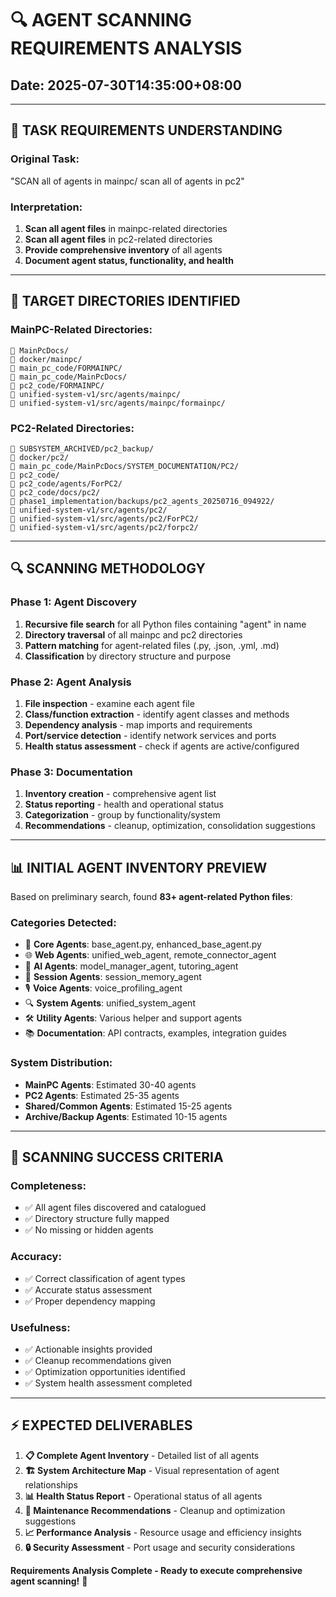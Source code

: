 # 🔍 **AGENT SCANNING REQUIREMENTS ANALYSIS**

## **Date**: 2025-07-30T14:35:00+08:00

---

## **🎯 TASK REQUIREMENTS UNDERSTANDING**

### **Original Task**: 
"SCAN all of agents in mainpc/ scan all of agents in pc2"

### **Interpretation**:
1. **Scan all agent files** in mainpc-related directories
2. **Scan all agent files** in pc2-related directories  
3. **Provide comprehensive inventory** of all agents
4. **Document agent status, functionality, and health**

---

## **📁 TARGET DIRECTORIES IDENTIFIED**

### **MainPC-Related Directories**:
```
📂 MainPcDocs/
📂 docker/mainpc/
📂 main_pc_code/FORMAINPC/
📂 main_pc_code/MainPcDocs/
📂 pc2_code/FORMAINPC/
📂 unified-system-v1/src/agents/mainpc/
📂 unified-system-v1/src/agents/mainpc/formainpc/
```

### **PC2-Related Directories**:
```
📂 SUBSYSTEM_ARCHIVED/pc2_backup/
📂 docker/pc2/
📂 main_pc_code/MainPcDocs/SYSTEM_DOCUMENTATION/PC2/
📂 pc2_code/
📂 pc2_code/agents/ForPC2/
📂 pc2_code/docs/pc2/
📂 phase1_implementation/backups/pc2_agents_20250716_094922/
📂 unified-system-v1/src/agents/pc2/
📂 unified-system-v1/src/agents/pc2/ForPC2/
📂 unified-system-v1/src/agents/pc2/forpc2/
```

---

## **🔍 SCANNING METHODOLOGY**

### **Phase 1: Agent Discovery**
1. **Recursive file search** for all Python files containing "agent" in name
2. **Directory traversal** of all mainpc and pc2 directories
3. **Pattern matching** for agent-related files (.py, .json, .yml, .md)
4. **Classification** by directory structure and purpose

### **Phase 2: Agent Analysis**
1. **File inspection** - examine each agent file
2. **Class/function extraction** - identify agent classes and methods
3. **Dependency analysis** - map imports and requirements
4. **Port/service detection** - identify network services and ports
5. **Health status assessment** - check if agents are active/configured

### **Phase 3: Documentation**
1. **Inventory creation** - comprehensive agent list
2. **Status reporting** - health and operational status
3. **Categorization** - group by functionality/system
4. **Recommendations** - cleanup, optimization, consolidation suggestions

---

## **📊 INITIAL AGENT INVENTORY PREVIEW**

Based on preliminary search, found **83+ agent-related Python files**:

### **Categories Detected**:
- 🔧 **Core Agents**: base_agent.py, enhanced_base_agent.py
- 🌐 **Web Agents**: unified_web_agent, remote_connector_agent
- 🧠 **AI Agents**: model_manager_agent, tutoring_agent
- 📝 **Session Agents**: session_memory_agent
- 🎙️ **Voice Agents**: voice_profiling_agent
- 🔍 **System Agents**: unified_system_agent
- 🛠️ **Utility Agents**: Various helper and support agents
- 📚 **Documentation**: API contracts, examples, integration guides

### **System Distribution**:
- **MainPC Agents**: Estimated 30-40 agents
- **PC2 Agents**: Estimated 25-35 agents  
- **Shared/Common Agents**: Estimated 15-25 agents
- **Archive/Backup Agents**: Estimated 10-15 agents

---

## **🎯 SCANNING SUCCESS CRITERIA**

### **Completeness**:
- ✅ All agent files discovered and catalogued
- ✅ Directory structure fully mapped
- ✅ No missing or hidden agents

### **Accuracy**:
- ✅ Correct classification of agent types
- ✅ Accurate status assessment
- ✅ Proper dependency mapping

### **Usefulness**:
- ✅ Actionable insights provided
- ✅ Cleanup recommendations given
- ✅ Optimization opportunities identified
- ✅ System health assessment completed

---

## **⚡ EXPECTED DELIVERABLES**

1. **📋 Complete Agent Inventory** - Detailed list of all agents
2. **🏗️ System Architecture Map** - Visual representation of agent relationships
3. **📊 Health Status Report** - Operational status of all agents
4. **🔧 Maintenance Recommendations** - Cleanup and optimization suggestions
5. **📈 Performance Analysis** - Resource usage and efficiency insights
6. **🔒 Security Assessment** - Port usage and security considerations

**Requirements Analysis Complete - Ready to execute comprehensive agent scanning!** 🚀
